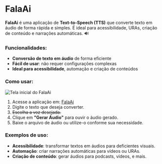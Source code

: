# FalaAi

**FalaAi** é uma aplicação de **Text-to-Speech (TTS)** que converte texto em áudio de forma rápida e simples. É ideal para acessibilidade, URAs, criação de conteúdo e narrações automáticas. 🔊

### Funcionalidades:
- **Conversão de texto em áudio** de forma eficiente
- **Fácil de usar**: não requer configurações complexas
- **Ideal para acessibilidade**, automação e criação de conteúdos

### Como usar:

![Tela inicial do FalaAi](https://falaai.agenciacamp.com.br/static/imgs/home-print.png)


1. Acesse a aplicação em: [FalaAi](https://falaai.agenciacamp.com.br/)
2. Digite o texto que deseja converter.
3. ~~Escolha a voz desejada.~~
4. Clique em **"Gerar Áudio"** para ouvir o áudio gerado.
5. Baixe o arquivo de áudio ou utilize-o conforme sua necessidade.

### Exemplos de uso:
- **Acessibilidade**: transformar textos em áudios para deficientes visuais.
- **Automação**: criar narrações automáticas para vídeos ou URAs.
- **Criação de conteúdo**: gerar áudios para podcasts, vídeos, e mais.

